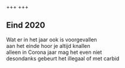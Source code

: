 +++
+++

## Eind 2020

Wat er in het jaar ook is voorgevallen \
aan het einde hoor je altijd knallen \
alleen in Corona jaar mag het even niet \
desondanks gebeurt het illegaal of met carbid 
